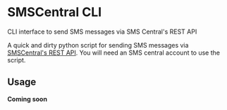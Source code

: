 # SMSCentral CLI
CLI interface to send SMS messages via SMS Central's REST API

A quick and dirty python script for sending SMS messages via [SMSCentral's REST API](https://smscentral.com.au/sms-api/rest-api/).
You will need an SMS central account to use the script.

## Usage

__Coming soon__
